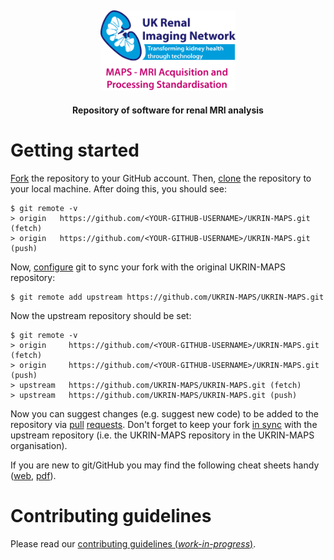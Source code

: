 <h2 align="center"><img src="images/logo.png" height="128"></h2>
<p align="center"><strong>Repository of software for renal MRI analysis</strong></p>

# Getting started
[Fork](https://help.github.com/en/github/getting-started-with-github/fork-a-repo) the repository to your GitHub account. Then, [clone](https://help.github.com/en/github/getting-started-with-github/fork-a-repo#step-2-create-a-local-clone-of-your-fork) the repository to your local machine. After doing this, you should see:

    $ git remote -v
    > origin   https://github.com/<YOUR-GITHUB-USERNAME>/UKRIN-MAPS.git (fetch)
    > origin   https://github.com/<YOUR-GITHUB-USERNAME>/UKRIN-MAPS.git (push)

Now, [configure](https://help.github.com/en/github/getting-started-with-github/fork-a-repo#step-3-configure-git-to-sync-your-fork-with-the-original-spoon-knife-repository) git to sync your fork with the original UKRIN-MAPS repository:

    $ git remote add upstream https://github.com/UKRIN-MAPS/UKRIN-MAPS.git

Now the upstream repository should be set:

    $ git remote -v
    > origin     https://github.com/<YOUR-GITHUB-USERNAME>/UKRIN-MAPS.git (fetch)
    > origin     https://github.com/<YOUR-GITHUB-USERNAME>/UKRIN-MAPS.git (push)
    > upstream   https://github.com/UKRIN-MAPS/UKRIN-MAPS.git (fetch)
    > upstream   https://github.com/UKRIN-MAPS/UKRIN-MAPS.git (push)

Now you can suggest changes (e.g. suggest new code) to be added to the repository via [pull](https://help.github.com/en/github/getting-started-with-github/github-glossary#pull-request) [requests](https://help.github.com/en/github/collaborating-with-issues-and-pull-requests/creating-a-pull-request-from-a-fork). Don't forget to keep your fork [in sync](https://help.github.com/en/github/collaborating-with-issues-and-pull-requests/syncing-a-fork) with the upstream repository (i.e. the UKRIN-MAPS repository in the UKRIN-MAPS organisation).

If you are new to git/GitHub you may find the following cheat sheets handy ([web](https://github.github.com/training-kit/downloads/github-git-cheat-sheet/), [pdf](https://github.github.com/training-kit/downloads/github-git-cheat-sheet.pdf)).

# Contributing guidelines
Please read our [contributing guidelines (*work-in-progress*)](https://github.com/UKRIN-MAPS/UKRIN-MAPS/blob/master/CONTRIBUTING.md).